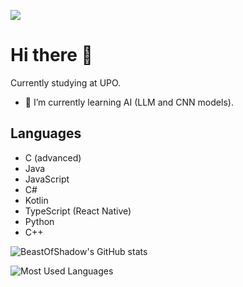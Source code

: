 ![](https://api.visitorbadge.io/api/VisitorHit?user=BeastOfShadow&repo=github-visitors-badge&countColor=%237B1E7A)
# Hi there 👋

Currently studying at UPO.

- 🌱 I’m currently learning AI (LLM and CNN models).
<!-- - 📫 How to reach me: <a href="mailto:simone.negro.2002@gmail.com" target="_blank">simone.negro.2002@gmail.com</a>-->

## Languages

- C (advanced)
- Java
- JavaScript
- C#
- Kotlin
- TypeScript (React Native)
- Python
- C++

![BeastOfShadow's GitHub stats](https://github-readme-stats.vercel.app/api?username=BeastOfShadow&show_icons=true&theme=radical)

![Most Used Languages](https://github-readme-stats.vercel.app/api/top-langs/?username=BeastOfShadow&layout=compact&theme=radical)
<!--
**SimoneNegro/SimoneNegro** is a ✨ _special_ ✨ repository because its `README.md` (this file) appears on your GitHub profile.

Here are some ideas to get you started:

- 🔭 I’m currently working on ...
- 🌱 I’m currently learning ...
- 👯 I’m looking to collaborate on ...
- 🤔 I’m looking for help with ...
- 💬 Ask me about ...
- 📫 How to reach me: ...
- 😄 Pronouns: ...
- ⚡ Fun fact: ...
-->
